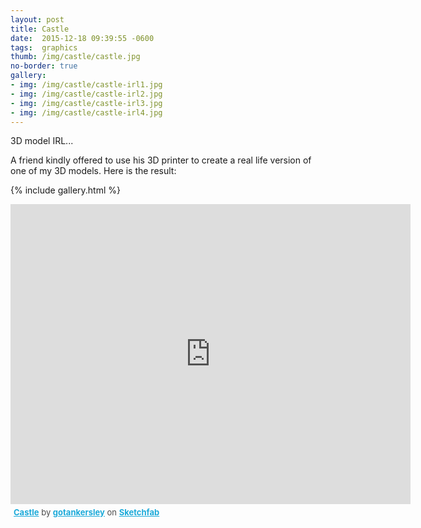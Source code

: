 ```yaml
---
layout: post
title: Castle
date:  2015-12-18 09:39:55 -0600
tags:  graphics
thumb: /img/castle/castle.jpg
no-border: true
gallery:
- img: /img/castle/castle-irl1.jpg
- img: /img/castle/castle-irl2.jpg
- img: /img/castle/castle-irl3.jpg
- img: /img/castle/castle-irl4.jpg
---
```

3D model IRL...<!--more-->

A friend kindly offered to use his 3D printer to create a real life version of one of my 3D models.  Here is the result:

{% include gallery.html %}

<div style="margin-top: 10px">
<iframe width="640" height="480" src="https://sketchfab.com/models/83fda1ff7fee489eb5372b364745992f/embed" frameborder="0" allowfullscreen mozallowfullscreen="true" webkitallowfullscreen="true" onmousewheel=""></iframe><p style="font-size: 13px; font-weight: normal; margin: 5px; color: #4A4A4A;">
    <a href="https://sketchfab.com/models/83fda1ff7fee489eb5372b364745992f?utm_source=oembed&utm_medium=embed&utm_campaign=83fda1ff7fee489eb5372b364745992f" target="_blank" style="font-weight: bold; color: #1CAAD9;">Castle</a>
    by <a href="https://sketchfab.com/gotankersley?utm_source=oembed&utm_medium=embed&utm_campaign=83fda1ff7fee489eb5372b364745992f" target="_blank" style="font-weight: bold; color: #1CAAD9;">gotankersley</a>
    on <a href="https://sketchfab.com?utm_source=oembed&utm_medium=embed&utm_campaign=83fda1ff7fee489eb5372b364745992f" target="_blank" style="font-weight: bold; color: #1CAAD9;">Sketchfab</a></p>
</div>


